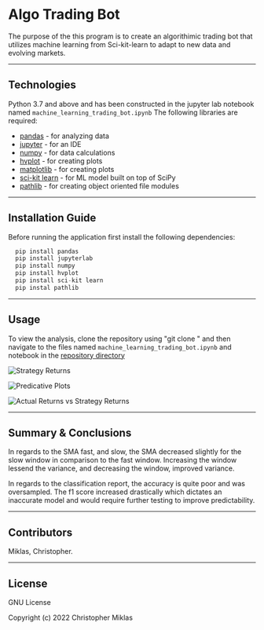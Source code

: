 # Algo Trading Bot

The purpose of the this program is to create an algorithimic trading bot that utilizes machine learning from Sci-kit-learn to adapt to new data and evolving markets. 


---

## Technologies

Python 3.7 and above and has been constructed in the jupyter lab notebook named ```machine_learning_trading_bot.ipynb```
The following libraries are required:

- [pandas](https://pypi.org/project/pandas/) - for analyzing data
- [jupyter](https://pypi.org/project/jupyter/) - for an IDE
- [numpy](https://pypi.org/project/numpy/) - for data calculations
- [hvplot](https://pypi.org/project/hv-plot/) - for creating plots
- [matplotlib](https://pypi.org/project/matplotlib/) - for creating plots
- [sci-kit learn](https://pypi.org/project/scikit-learn/) - for ML model built on top of SciPy
- [pathlib](https://pypi.org/project/pathlib2/) - for creating object oriented file modules

---

## Installation Guide

Before running the application first install the following dependencies:

```python
  pip install pandas
  pip install jupyterlab 
  pip install numpy
  pip install hvplot
  pip install sci-kit learn
  pip instal pathlib

```
---

## Usage
To view the analysis, clone the repository using "git clone <link>" and then navigate to the files named ```machine_learning_trading_bot.ipynb``` and  notebook in the [repository directory](https://github.com/mightymiklas/Algo_Trading_Bot)

![Strategy Returns](https://i.imgur.com/DWJrlCU.png)  


![Predicative Plots](https://i.imgur.com/GzERHE0.png) 


![Actual Returns vs Strategy Returns](https://i.imgur.com/mpbALdu.png) 

---

## Summary & Conclusions
In regards to the SMA fast, and slow, the SMA decreased slightly for the slow window in comparison to the fast window. Increasing the window lessend the variance, and decreasing the window, improved variance. 

In regards to the classification report, the accuracy is quite poor and was oversampled. The f1 score increased drastically which dictates an inaccurate model and would require further testing to improve predictability. 

---

## Contributors
 
Miklas, Christopher.   

---

## License

GNU License

Copyright (c) 2022 Christopher Miklas
